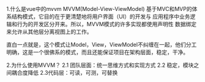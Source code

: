1.什么是vue中的mvvm
   MVVM(Model-View-ViewModel) 基于MVC和MVP的体系结构模式，它目的在于更清楚地将用户界面（UI）的开发与 应用程序中业务逻辑和行为的开发区分开来。所以，MVVM模式的许多实现都使用声明性 数据绑定来允许从其他层分离视图上的工作。

   直白一点就是，这个模式让Model，View，ViewModel不纠缠在一起，他们分工明确，这是一个很佛系的模式，而且还能保证项目在架构层面，稳定，干净。

2.为什么使用MVVM？
  2.1 团队层面：统一思维方式和实现方式
  2.2 稳定，模块之间耦合度降低
  2.3代码层：可读，可测，可替换

